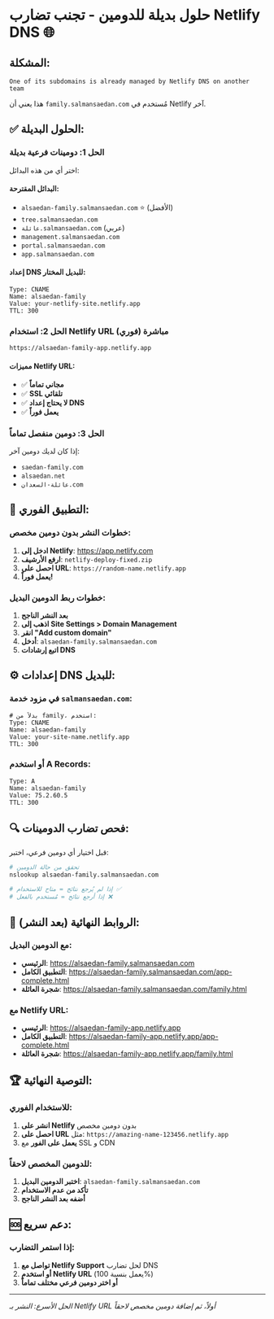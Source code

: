 # حلول بديلة للدومين - تجنب تضارب Netlify DNS 🌐

## المشكلة:
```
One of its subdomains is already managed by Netlify DNS on another team
```

هذا يعني أن `family.salmansaedan.com` مُستخدم في Netlify آخر.

## ✅ الحلول البديلة:

### الحل 1: دومينات فرعية بديلة
اختر أي من هذه البدائل:

#### **البدائل المقترحة:**
- `alsaedan-family.salmansaedan.com` ⭐ (الأفضل)
- `tree.salmansaedan.com`
- `عائلة.salmansaedan.com` (عربي)
- `management.salmansaedan.com`
- `portal.salmansaedan.com`
- `app.salmansaedan.com`

#### **إعداد DNS للبديل المختار:**
```dns
Type: CNAME
Name: alsaedan-family
Value: your-netlify-site.netlify.app
TTL: 300
```

### الحل 2: استخدام Netlify URL مباشرة (فوري)
```
https://alsaedan-family-app.netlify.app
```

#### **مميزات Netlify URL:**
- ✅ **مجاني تماماً**
- ✅ **SSL تلقائي**
- ✅ **لا يحتاج إعداد DNS**
- ✅ **يعمل فوراً**

### الحل 3: دومين منفصل تماماً
إذا كان لديك دومين آخر:
- `saedan-family.com`
- `alsaedan.net`
- `عائلة-السعدان.com`

## 🚀 التطبيق الفوري:

### خطوات النشر بدون دومين مخصص:

1. **ادخل إلى Netlify**: https://app.netlify.com
2. **ارفع الأرشيف**: `netlify-deploy-fixed.zip`
3. **احصل على URL**: `https://random-name.netlify.app`
4. **يعمل فوراً!**

### خطوات ربط الدومين البديل:

1. **بعد النشر الناجح**
2. **اذهب إلى Site Settings > Domain Management**
3. **انقر "Add custom domain"**
4. **أدخل**: `alsaedan-family.salmansaedan.com`
5. **اتبع إرشادات DNS**

## ⚙️ إعدادات DNS للبديل:

### في مزود خدمة `salmansaedan.com`:
```dns
# بدلاً من family، استخدم:
Type: CNAME
Name: alsaedan-family
Value: your-site-name.netlify.app
TTL: 300
```

### أو استخدم A Records:
```dns
Type: A
Name: alsaedan-family
Value: 75.2.60.5
TTL: 300
```

## 🔍 فحص تضارب الدومينات:

قبل اختيار أي دومين فرعي، اختبر:

```bash
# تحقق من حالة الدومين
nslookup alsaedan-family.salmansaedan.com

# إذا لم يُرجع نتائج = متاح للاستخدام ✅
# إذا أرجع نتائج = مُستخدم بالفعل ❌
```

## 📱 الروابط النهائية (بعد النشر):

### مع الدومين البديل:
- **الرئيسي**: https://alsaedan-family.salmansaedan.com
- **التطبيق الكامل**: https://alsaedan-family.salmansaedan.com/app-complete.html
- **شجرة العائلة**: https://alsaedan-family.salmansaedan.com/family.html

### مع Netlify URL:
- **الرئيسي**: https://alsaedan-family-app.netlify.app
- **التطبيق الكامل**: https://alsaedan-family-app.netlify.app/app-complete.html
- **شجرة العائلة**: https://alsaedan-family-app.netlify.app/family.html

## 🏆 التوصية النهائية:

### للاستخدام الفوري:
1. **انشر على Netlify** بدون دومين مخصص
2. **احصل على URL** مثل: `https://amazing-name-123456.netlify.app`
3. **يعمل على الفور** مع SSL و CDN

### للدومين المخصص لاحقاً:
1. **اختبر الدومين البديل**: `alsaedan-family.salmansaedan.com`
2. **تأكد من عدم الاستخدام**
3. **أضفه بعد النشر الناجح**

## 🆘 دعم سريع:

### إذا استمر التضارب:
1. **تواصل مع Netlify Support** لحل تضارب DNS
2. **أو استخدم Netlify URL** (يعمل بنسبة 100%)
3. **أو اختر دومين فرعي مختلف تماماً**

---
*الحل الأسرع: النشر بـ Netlify URL أولاً، ثم إضافة دومين مخصص لاحقاً*